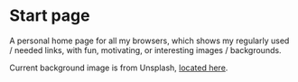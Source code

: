 # Start page

A personal home page for all my browsers, which shows my regularly used / needed links, with fun, motivating, or interesting images / backgrounds.

Current background image is from Unsplash, [located here](https://unsplash.com/photos/AWYI4-h3VnM).
